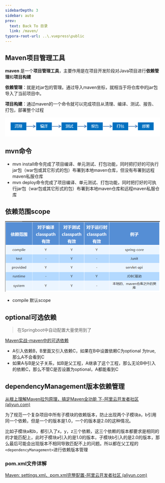 ```yaml
---
sidebarDepth: 3
sidebar: auto
prev:
  text: Back To 目录
  link: /maven/
typora-root-url: ..\.vuepress\public
---
```






## Maven项目管理工具

**maven** 是一个**项目管理工具**，主要作用是在项目开发阶段对Java项目进行**依赖管理**和**项目构建**

**依赖管理**：就是对jar包的管理。通过导入maven坐标，就相当于将仓库中的jar包导入了当前项目中。

**项目构建**：通过maven的一个命令就可以完成项目从清理、编译、测试、报告、打包，部署整个过程

<img src="/images/maven/image-20201230110306512.png" alt="image-20201230110306512" style="zoom:67%;" />





## mvn命令

- mvn install命令完成了项目编译、单元测试、打包功能，同时把打好的可执行jar包（war包或其它形式的包）布署到本地maven仓库，但没有布署到远程maven私服仓库
- mvn deploy命令完成了项目编译、单元测试、打包功能，同时把打好的可执行jar包（war包或其它形式的包）布署到本地maven仓库和远程maven私服仓库
  



## 依赖范围scope



![image-20230517201733989](/images/maven/image-20230517201733989.png)

- compile 默认scope



## optional可选依赖

> 在Springboot中自动配置大量使用到了

[Maven实战-maven中的可选依赖](https://blog.csdn.net/lovejj1994/article/details/80283240)

- A引入依赖B，B里面又引入依赖C，如果在B中设置依赖C为optional 为true,那么A不会看到C
- 如果A与B是父子关系，如B是父工程，A继承了这个工程，那么无论B中引入的依赖C，那么不管C是否设置为optional，A都能看到C





## dependencyManagement版本依赖管理

[从根上理解Maven拉包原理，搞定Maven全功能 下-阿里云开发者社区 (aliyun.com)](https://developer.aliyun.com/article/1204369)

为了规范一个复杂项目中所有子模块的依赖版本，防止出现两个子模块a，b引用同一个依赖，但是一个的版本是1.0，一个的版本是2.0的这种情况。

比如子模块a和b，都引入了x，y，z三个依赖，这三个依赖的版本都要求是相同的的才能匹配上，此时子模块a引入的是1.0的版本，子模块b引入的是2.0的版本，那么最后可能会出现版本不相同导致匹配不上的问题。所以都在父工程的`<dependencyManagement>`进行依赖版本管理



### pom.xml文件详解

[Maven: settings.xml、pom.xml完整配置-阿里云开发者社区 (aliyun.com)](https://developer.aliyun.com/article/813478)
